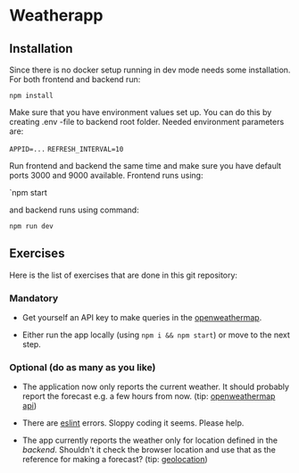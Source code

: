# Weatherapp

## Installation

Since there is no docker setup running in dev mode needs some installation. For both frontend and backend run:

`npm install`

Make sure that you have environment values set up. You can do this by creating .env -file to backend root folder. Needed environment parameters are:

`APPID=...`
`REFRESH_INTERVAL=10`

Run frontend and backend the same time and make sure you have default ports 3000 and 9000 available. Frontend runs using:

`npm start

and backend runs using command:

`npm run dev`

## Exercises

Here is the list of exercises that are done in this git repository:

### Mandatory

* Get yourself an API key to make queries in the [openweathermap](http://openweathermap.org/).

* Either run the app locally (using `npm i && npm start`) or move to the next step.

### Optional (do as many as you like)

* The application now only reports the current weather. It should probably report the forecast e.g. a few hours from now. (tip: [openweathermap api](https://openweathermap.org/forecast5))

* There are [eslint](http://eslint.org/) errors. Sloppy coding it seems. Please help.

* The app currently reports the weather only for location defined in the *backend*. Shouldn't it check the browser location and use that as the reference for making a forecast? (tip: [geolocation](https://developer.mozilla.org/en-US/docs/Web/API/Geolocation/Using_geolocation))

